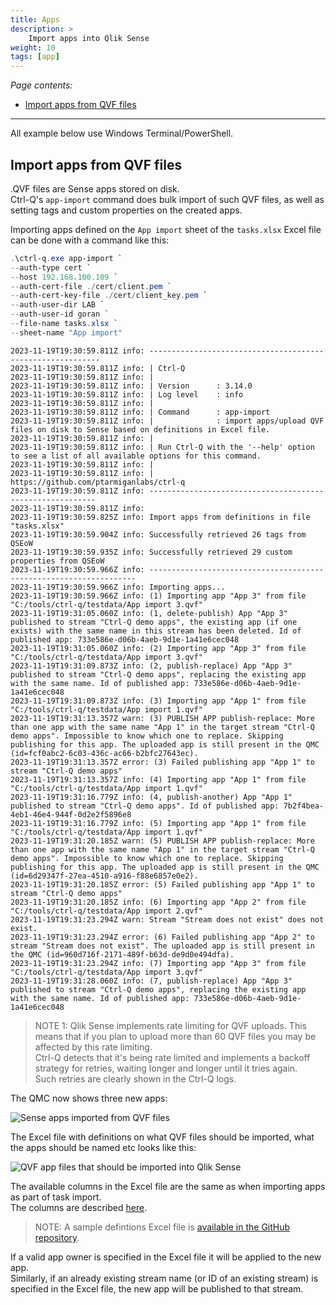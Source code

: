 ```yaml
---
title: Apps
description: >
    Import apps into Qlik Sense
weight: 10
tags: [app]
---
```


<!-- {{% pageinfo %}} 
This is a placeholder page that shows you how to use this template site.
{{% /pageinfo %}} -->

*Page contents:*

- [Import apps from QVF files](#import-apps-from-qvf-files)

---

All example below use Windows Terminal/PowerShell.

## Import apps from QVF files

.QVF files are Sense apps stored on disk.  
Ctrl-Q's `app-import` command does bulk import of such QVF files, as well as setting tags and custom properties on the created apps.

Importing apps defined on the `App import` sheet of the `tasks.xlsx` Excel file can be done with a command like this:

```powershell
.\ctrl-q.exe app-import `
--auth-type cert `
--host 192.168.100.109 `
--auth-cert-file ./cert/client.pem `
--auth-cert-key-file ./cert/client_key.pem `
--auth-user-dir LAB `
--auth-user-id goran `
--file-name tasks.xlsx `
--sheet-name "App import"
```

```text
2023-11-19T19:30:59.811Z info: -----------------------------------------------------------
2023-11-19T19:30:59.811Z info: | Ctrl-Q
2023-11-19T19:30:59.811Z info: |
2023-11-19T19:30:59.811Z info: | Version      : 3.14.0
2023-11-19T19:30:59.811Z info: | Log level    : info
2023-11-19T19:30:59.811Z info: |
2023-11-19T19:30:59.811Z info: | Command      : app-import
2023-11-19T19:30:59.811Z info: |              : import apps/upload QVF files on disk to Sense based on definitions in Excel file.
2023-11-19T19:30:59.811Z info: |
2023-11-19T19:30:59.811Z info: | Run Ctrl-Q with the '--help' option to see a list of all available options for this command.
2023-11-19T19:30:59.811Z info: |
2023-11-19T19:30:59.811Z info: | https://github.com/ptarmiganlabs/ctrl-q
2023-11-19T19:30:59.811Z info: ----------------------------------------------------------
2023-11-19T19:30:59.811Z info:
2023-11-19T19:30:59.825Z info: Import apps from definitions in file "tasks.xlsx"
2023-11-19T19:30:59.904Z info: Successfully retrieved 26 tags from QSEoW
2023-11-19T19:30:59.935Z info: Successfully retrieved 29 custom properties from QSEoW
2023-11-19T19:30:59.966Z info: -------------------------------------------------------------------
2023-11-19T19:30:59.966Z info: Importing apps...
2023-11-19T19:30:59.966Z info: (1) Importing app "App 3" from file "C:/tools/ctrl-q/testdata/App import 3.qvf"
2023-11-19T19:31:05.060Z info: (1, delete-publish) App "App 3" published to stream "Ctrl-Q demo apps", the existing app (if one exists) with the same name in this stream has been deleted. Id of published app: 733e586e-d06b-4aeb-9d1e-1a41e6cec048
2023-11-19T19:31:05.060Z info: (2) Importing app "App 3" from file "C:/tools/ctrl-q/testdata/App import 3.qvf"
2023-11-19T19:31:09.873Z info: (2, publish-replace) App "App 3" published to stream "Ctrl-Q demo apps", replacing the existing app with the same name. Id of published app: 733e586e-d06b-4aeb-9d1e-1a41e6cec048
2023-11-19T19:31:09.873Z info: (3) Importing app "App 1" from file "C:/tools/ctrl-q/testdata/App import 1.qvf"
2023-11-19T19:31:13.357Z warn: (3) PUBLISH APP publish-replace: More than one app with the same name "App 1" in the target stream "Ctrl-Q demo apps". Impossible to know which one to replace. Skipping publishing for this app. The uploaded app is still present in the QMC (id=fcf0abc2-6c03-436c-ac66-b2bfc27643ec).
2023-11-19T19:31:13.357Z error: (3) Failed publishing app "App 1" to stream "Ctrl-Q demo apps"
2023-11-19T19:31:13.357Z info: (4) Importing app "App 1" from file "C:/tools/ctrl-q/testdata/App import 1.qvf"
2023-11-19T19:31:16.779Z info: (4, publish-another) App "App 1" published to stream "Ctrl-Q demo apps". Id of published app: 7b2f4bea-4eb1-46e4-944f-0d2e2f5896e8
2023-11-19T19:31:16.779Z info: (5) Importing app "App 1" from file "C:/tools/ctrl-q/testdata/App import 1.qvf"
2023-11-19T19:31:20.185Z warn: (5) PUBLISH APP publish-replace: More than one app with the same name "App 1" in the target stream "Ctrl-Q demo apps". Impossible to know which one to replace. Skipping publishing for this app. The uploaded app is still present in the QMC (id=6d29347f-27ea-4510-a916-f88e6857e0e2).
2023-11-19T19:31:20.185Z error: (5) Failed publishing app "App 1" to stream "Ctrl-Q demo apps"
2023-11-19T19:31:20.185Z info: (6) Importing app "App 2" from file "C:/tools/ctrl-q/testdata/App import 2.qvf"
2023-11-19T19:31:23.294Z warn: Stream "Stream does not exist" does not exist.
2023-11-19T19:31:23.294Z error: (6) Failed publishing app "App 2" to stream "Stream does not exist". The uploaded app is still present in the QMC (id=960d716f-2171-489f-b63d-de9d0e494dfa).
2023-11-19T19:31:23.294Z info: (7) Importing app "App 3" from file "C:/tools/ctrl-q/testdata/App import 3.qvf"
2023-11-19T19:31:28.060Z info: (7, publish-replace) App "App 3" published to stream "Ctrl-Q demo apps", replacing the existing app with the same name. Id of published app: 733e586e-d06b-4aeb-9d1e-1a41e6cec048
```

> NOTE 1: Qlik Sense implements rate limiting for QVF uploads. This means that if you plan to upload more than 60 QVF files you may be affected by this rate limiting.  
> Ctrl-Q detects that it's being rate limited and implements a backoff strategy for retries, waiting longer and longer until it tries again.  
> Such retries are clearly shown in the Ctrl-Q logs.

The QMC now shows three new apps:

![Sense apps imported from QVF files](/img/ctrl-q-app-import-2.png "Sense apps imported from QVF files")

The Excel file with definitions on what QVF files should be imported, what the apps should be named etc looks like this:

![QVF app files that should be imported into Qlik Sense](/img/ctrl-q-app-import-1.png "QVF app files that should be imported into Qlik Sense")

The available columns in the Excel file are the same as when importing apps as part of task import.  
The columns are described [here](#source-file-columns-for-app-import-definitions).

> NOTE: A sample defintions Excel file is [available in the GitHub repository](https://github.com/ptarmiganlabs/ctrl-q/blob/main/testdata/tasks.xlsx?raw=true).

If a valid app owner is specified in the Excel file it will be applied to the new app.  
Similarly, if an already existing stream name (or ID of an existing stream) is specified in the Excel file, the new app will be published to that stream.

